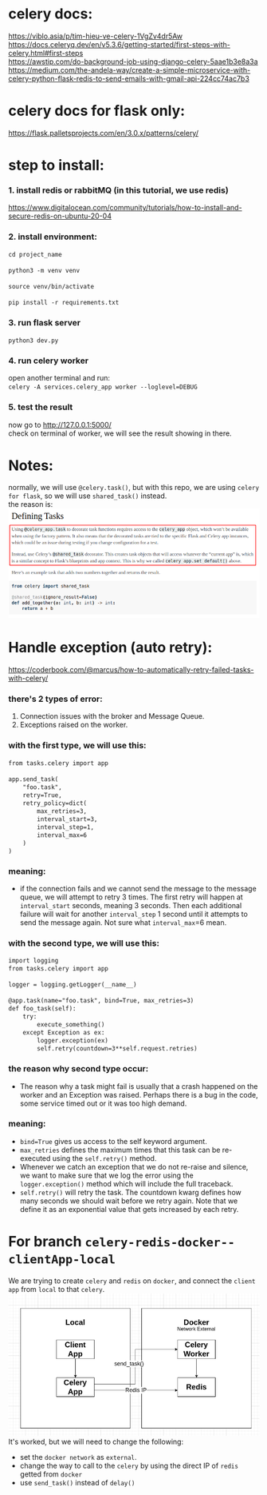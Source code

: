 # celery docs:
https://viblo.asia/p/tim-hieu-ve-celery-1VgZv4dr5Aw <br>
https://docs.celeryq.dev/en/v5.3.6/getting-started/first-steps-with-celery.html#first-steps <br>
https://awstip.com/do-background-job-using-django-celery-5aae1b3e8a3a <br>
https://medium.com/the-andela-way/create-a-simple-microservice-with-celery-python-flask-redis-to-send-emails-with-gmail-api-224cc74ac7b3 <br>


# celery docs for flask only:
https://flask.palletsprojects.com/en/3.0.x/patterns/celery/

# step to install:
### 1. install redis or rabbitMQ (in this tutorial, we use redis)
https://www.digitalocean.com/community/tutorials/how-to-install-and-secure-redis-on-ubuntu-20-04

### 2. install environment:
```
cd project_name

python3 -m venv venv

source venv/bin/activate

pip install -r requirements.txt
```

### 3. run flask server
`python3 dev.py`

### 4. run celery worker
open another terminal and run:<br>
`celery -A services.celery_app worker --loglevel=DEBUG`

### 5. test the result
now go to http://127.0.0.1:5000/<br>
check on terminal of worker, we will see the result showing in there.

# Notes:
normally, we will use `@celery.task()`, but with this repo, we are using `celery for flask`, so we will use `shared_task()` instead.<br>
the reason is:
![alt text](image.png)

# Handle exception (auto retry):
https://coderbook.com/@marcus/how-to-automatically-retry-failed-tasks-with-celery/

### there's 2 types of error:<br>
1. Connection issues with the broker and Message Queue.
2. Exceptions raised on the worker.

### with the first type, we will use this:
```
from tasks.celery import app

app.send_task(
    "foo.task",
    retry=True,
    retry_policy=dict(
        max_retries=3,
        interval_start=3,
        interval_step=1,
        interval_max=6
    )
)
```
### meaning: 
- if the connection fails and we cannot send the message to the message queue, we will attempt to retry 3 times. The first retry will happen at `interval_start` seconds, meaning 3 seconds. Then each additional failure will wait for another `interval_step` 1 second until it attempts to send the message again. Not sure what `interval_max`=6 mean.

### with the second type, we will use this:
```
import logging
from tasks.celery import app

logger = logging.getLogger(__name__)

@app.task(name="foo.task", bind=True, max_retries=3)
def foo_task(self):
    try:
        execute_something()
    except Exception as ex:
        logger.exception(ex)
        self.retry(countdown=3**self.request.retries)
```
### the reason why second type occur:
- The reason why a task might fail is usually that a crash happened on the worker and an Exception was raised. Perhaps there is a bug in the code, some service timed out or it was too high demand.
### meaning:
- `bind=True` gives us access to the self keyword argument.<br>
- `max_retries` defines the maximum times that this task can be re-executed using the `self.retry()` method.<br>
- Whenever we catch an exception that we do not re-raise and silence, we want to make sure that we log the error using the `logger.exception()` method which will include the full traceback.<br>
- `self.retry()` will retry the task. The countdown kwarg defines how many seconds we should wait before we retry again. Note that we define it as an exponential value that gets increased by each retry.<br>

# For branch `celery-redis-docker--clientApp-local`

We are trying to create `celery` and `redis` on `docker`, and connect the `client app` from `local` to that `celery`. <br>
![alt text](image-1.png)
It's worked, but we will need to change the following:
- set the `docker network` as `external`.
- change the way to call to the `celery` by using the direct IP of `redis` getted from `docker`
- use `send_task()` instead of `delay()`